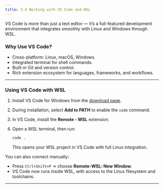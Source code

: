 ```yaml
---
title: 3.4 Working with VS Code and WSL
---
```


VS Code is more than just a text editor — it’s a full-featured development environment that integrates smoothly with Linux and Windows through WSL.

### Why Use VS Code?

* Cross-platform: Linux, macOS, Windows.
* Integrated terminal for shell commands.
* Built-in Git and version control.
* Rich extension ecosystem for languages, frameworks, and workflows.

---

### Using VS Code with WSL

1. Install VS Code for Windows from the [download page](https://code.visualstudio.com/download).
2. During installation, select **Add to PATH** to enable the `code` command.
3. In VS Code, install the **Remote - WSL** extension.
4. Open a WSL terminal, then run:

   ```bash
   code .
   ```

   This opens your WSL project in VS Code with full Linux integration.

You can also connect manually:

* Press `Ctrl+Shift+P` → choose **Remote-WSL: New Window**.
* VS Code now runs inside WSL, with access to the Linux filesystem and toolchains.

---
